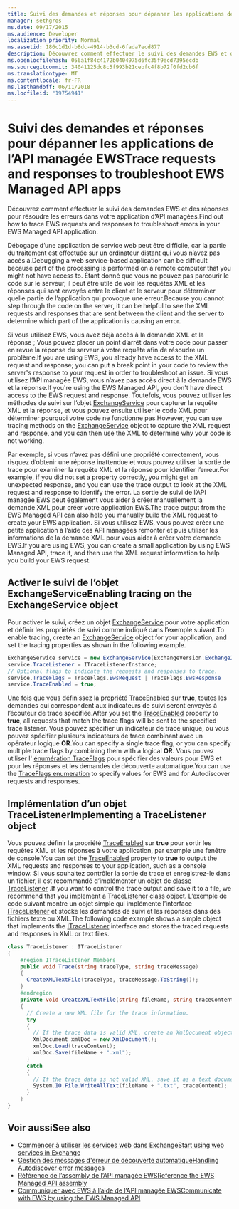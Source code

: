 ```yaml
---
title: Suivi des demandes et réponses pour dépanner les applications de l’API managée EWS
manager: sethgros
ms.date: 09/17/2015
ms.audience: Developer
localization_priority: Normal
ms.assetid: 186c1d1d-b8dc-4914-b3cd-6fada7ecd877
description: Découvrez comment effectuer le suivi des demandes EWS et des réponses pour résoudre les erreurs dans votre application d’API managées.
ms.openlocfilehash: 056a1f84c4172b0404975d6fc35f9ecd7395ecdb
ms.sourcegitcommit: 34041125dc8c5f993b21cebfc4f8b72f0fd2cb6f
ms.translationtype: MT
ms.contentlocale: fr-FR
ms.lasthandoff: 06/11/2018
ms.locfileid: "19754941"
---
```

# <a name="trace-requests-and-responses-to-troubleshoot-ews-managed-api-apps"></a><span data-ttu-id="ac726-103">Suivi des demandes et réponses pour dépanner les applications de l’API managée EWS</span><span class="sxs-lookup"><span data-stu-id="ac726-103">Trace requests and responses to troubleshoot EWS Managed API apps</span></span>

<span data-ttu-id="ac726-104">Découvrez comment effectuer le suivi des demandes EWS et des réponses pour résoudre les erreurs dans votre application d’API managées.</span><span class="sxs-lookup"><span data-stu-id="ac726-104">Find out how to trace EWS requests and responses to troubleshoot errors in your EWS Managed API application.</span></span>
  
<span data-ttu-id="ac726-105">Débogage d’une application de service web peut être difficile, car la partie du traitement est effectuée sur un ordinateur distant qui vous n’avez pas accès à.</span><span class="sxs-lookup"><span data-stu-id="ac726-105">Debugging a web service-based application can be difficult because part of the processing is performed on a remote computer that you might not have access to.</span></span> <span data-ttu-id="ac726-106">Étant donné que vous ne pouvez pas parcourir le code sur le serveur, il peut être utile de voir les requêtes XML et les réponses qui sont envoyés entre le client et le serveur pour déterminer quelle partie de l’application qui provoque une erreur.</span><span class="sxs-lookup"><span data-stu-id="ac726-106">Because you cannot step through the code on the server, it can be helpful to see the XML requests and responses that are sent between the client and the server to determine which part of the application is causing an error.</span></span> 
  
<span data-ttu-id="ac726-107">Si vous utilisez EWS, vous avez déjà accès à la demande XML et la réponse ; Vous pouvez placer un point d’arrêt dans votre code pour passer en revue la réponse du serveur à votre requête afin de résoudre un problème.</span><span class="sxs-lookup"><span data-stu-id="ac726-107">If you are using EWS, you already have access to the XML request and response; you can put a break point in your code to review the server's response to your request in order to troubleshoot an issue.</span></span> <span data-ttu-id="ac726-108">Si vous utilisez l’API managée EWS, vous n’avez pas accès direct à la demande EWS et la réponse.</span><span class="sxs-lookup"><span data-stu-id="ac726-108">If you're using the EWS Managed API, you don't have direct access to the EWS request and response.</span></span> <span data-ttu-id="ac726-109">Toutefois, vous pouvez utiliser les méthodes de suivi sur l’objet [ExchangeService](http://msdn.microsoft.com/en-us/library/microsoft.exchange.webservices.data.exchangeservice%28v=exchg.80%29.aspx) pour capturer la requête XML et la réponse, et vous pouvez ensuite utiliser le code XML pour déterminer pourquoi votre code ne fonctionne pas.</span><span class="sxs-lookup"><span data-stu-id="ac726-109">However, you can use tracing methods on the [ExchangeService](http://msdn.microsoft.com/en-us/library/microsoft.exchange.webservices.data.exchangeservice%28v=exchg.80%29.aspx) object to capture the XML request and response, and you can then use the XML to determine why your code is not working.</span></span> 

<span data-ttu-id="ac726-110">Par exemple, si vous n’avez pas défini une propriété correctement, vous risquez d’obtenir une réponse inattendue et vous pouvez utiliser la sortie de trace pour examiner la requête XML et la réponse pour identifier l’erreur.</span><span class="sxs-lookup"><span data-stu-id="ac726-110">For example, if you did not set a property correctly, you might get an unexpected response, and you can use the trace output to look at the XML request and response to identify the error.</span></span> <span data-ttu-id="ac726-111">La sortie de suivi de l’API managée EWS peut également vous aider à créer manuellement la demande XML pour créer votre application EWS.</span><span class="sxs-lookup"><span data-stu-id="ac726-111">The trace output from the EWS Managed API can also help you manually build the XML request to create your EWS application.</span></span> <span data-ttu-id="ac726-112">Si vous utilisez EWS, vous pouvez créer une petite application à l’aide des API managées remonter et puis utiliser les informations de la demande XML pour vous aider à créer votre demande EWS.</span><span class="sxs-lookup"><span data-stu-id="ac726-112">If you are using EWS, you can create a small application by using EWS Managed API, trace it, and then use the XML request information to help you build your EWS request.</span></span> 
  
## <a name="enabling-tracing-on-the-exchangeservice-object"></a><span data-ttu-id="ac726-113">Activer le suivi de l’objet ExchangeService</span><span class="sxs-lookup"><span data-stu-id="ac726-113">Enabling tracing on the ExchangeService object</span></span>
<span data-ttu-id="ac726-114"><a name="bk_EnableTracing"> </a></span><span class="sxs-lookup"><span data-stu-id="ac726-114"></span></span>

<span data-ttu-id="ac726-115">Pour activer le suivi, créez un objet [ExchangeService](http://msdn.microsoft.com/en-us/library/microsoft.exchange.webservices.data.exchangeservice%28v=exchg.80%29.aspx) pour votre application et définir les propriétés de suivi comme indiqué dans l’exemple suivant.</span><span class="sxs-lookup"><span data-stu-id="ac726-115">To enable tracing, create an [ExchangeService](http://msdn.microsoft.com/en-us/library/microsoft.exchange.webservices.data.exchangeservice%28v=exchg.80%29.aspx) object for your application, and set the tracing properties as shown in the following example.</span></span> 
  
```cs
ExchangeService service = new ExchangeService(ExchangeVersion.Exchange2010);
service.TraceListener = ITraceListenerInstance;
// Optional flags to indicate the requests and responses to trace.
service.TraceFlags = TraceFlags.EwsRequest | TraceFlags.EwsResponse
service.TraceEnabled = true;

```

<span data-ttu-id="ac726-116">Une fois que vous définissez la propriété [TraceEnabled](http://msdn.microsoft.com/en-us/library/microsoft.exchange.webservices.data.exchangeservicebase.traceenabled%28v=exchg.80%29.aspx) sur **true**, toutes les demandes qui correspondent aux indicateurs de suivi seront envoyés à l’écouteur de trace spécifiée.</span><span class="sxs-lookup"><span data-stu-id="ac726-116">After you set the [TraceEnabled](http://msdn.microsoft.com/en-us/library/microsoft.exchange.webservices.data.exchangeservicebase.traceenabled%28v=exchg.80%29.aspx) property to **true**, all requests that match the trace flags will be sent to the specified trace listener.</span></span> <span data-ttu-id="ac726-117">Vous pouvez spécifier un indicateur de trace unique, ou vous pouvez spécifier plusieurs indicateurs de trace combinant avec un opérateur logique **OR**.</span><span class="sxs-lookup"><span data-stu-id="ac726-117">You can specify a single trace flag, or you can specify multiple trace flags by combining them with a logical **OR**.</span></span> <span data-ttu-id="ac726-118">Vous pouvez utiliser l' [énumération TraceFlags](http://msdn.microsoft.com/en-us/library/microsoft.exchange.webservices.data.traceflags%28v=exchg.80%29.aspx) pour spécifier des valeurs pour EWS et pour les réponses et les demandes de découverte automatique.</span><span class="sxs-lookup"><span data-stu-id="ac726-118">You can use the [TraceFlags enumeration](http://msdn.microsoft.com/en-us/library/microsoft.exchange.webservices.data.traceflags%28v=exchg.80%29.aspx) to specify values for EWS and for Autodiscover requests and responses.</span></span> 
  
## <a name="implementing-a-tracelistener-object"></a><span data-ttu-id="ac726-119">Implémentation d’un objet TraceListener</span><span class="sxs-lookup"><span data-stu-id="ac726-119">Implementing a TraceListener object</span></span>
<span data-ttu-id="ac726-120"><a name="bk_traceListener"> </a></span><span class="sxs-lookup"><span data-stu-id="ac726-120"></span></span>

<span data-ttu-id="ac726-121">Vous pouvez définir la propriété [TraceEnabled](http://msdn.microsoft.com/en-us/library/microsoft.exchange.webservices.data.exchangeservicebase.traceenabled%28v=exchg.80%29.aspx) sur **true** pour sortir les requêtes XML et les réponses à votre application, par exemple une fenêtre de console.</span><span class="sxs-lookup"><span data-stu-id="ac726-121">You can set the [TraceEnabled](http://msdn.microsoft.com/en-us/library/microsoft.exchange.webservices.data.exchangeservicebase.traceenabled%28v=exchg.80%29.aspx) property to **true** to output the XML requests and responses to your application, such as a console window.</span></span> <span data-ttu-id="ac726-122">Si vous souhaitez contrôler la sortie de trace et enregistrez-le dans un fichier, il est recommandé d’implémenter un objet de [classe TraceListener](http://msdn.microsoft.com/en-us/library/system.diagnostics.tracelistener.aspx) .</span><span class="sxs-lookup"><span data-stu-id="ac726-122">If you want to control the trace output and save it to a file, we recommend that you implement a [TraceListener class](http://msdn.microsoft.com/en-us/library/system.diagnostics.tracelistener.aspx) object.</span></span> <span data-ttu-id="ac726-123">L’exemple de code suivant montre un objet simple qui implémente l’interface [ITraceListener](http://msdn.microsoft.com/en-us/library/microsoft.exchange.webservices.data.itracelistener%28v=exchg.80%29.aspx) et stocke les demandes de suivi et les réponses dans des fichiers texte ou XML.</span><span class="sxs-lookup"><span data-stu-id="ac726-123">The following code example shows a simple object that implements the [ITraceListener](http://msdn.microsoft.com/en-us/library/microsoft.exchange.webservices.data.itracelistener%28v=exchg.80%29.aspx) interface and stores the traced requests and responses in XML or text files.</span></span> 
  
```cs
class TraceListener : ITraceListener
{
    #region ITraceListener Members
    public void Trace(string traceType, string traceMessage)
    {
      CreateXMLTextFile(traceType, traceMessage.ToString());
    }
    #endregion
    private void CreateXMLTextFile(string fileName, string traceContent)
    {
      // Create a new XML file for the trace information.
      try
      {
        // If the trace data is valid XML, create an XmlDocument object and save.
        XmlDocument xmlDoc = new XmlDocument();
        xmlDoc.Load(traceContent);
        xmlDoc.Save(fileName + ".xml");
      }
      catch
      {
        // If the trace data is not valid XML, save it as a text document.
        System.IO.File.WriteAllText(fileName + ".txt", traceContent);
      }
    }
}

```

## <a name="see-also"></a><span data-ttu-id="ac726-124">Voir aussi</span><span class="sxs-lookup"><span data-stu-id="ac726-124">See also</span></span>

- [<span data-ttu-id="ac726-125">Commencer à utiliser les services web dans Exchange</span><span class="sxs-lookup"><span data-stu-id="ac726-125">Start using web services in Exchange</span></span>](start-using-web-services-in-exchange.md)
- [<span data-ttu-id="ac726-126">Gestion des messages d'erreur de découverte automatique</span><span class="sxs-lookup"><span data-stu-id="ac726-126">Handling Autodiscover error messages</span></span>](handling-autodiscover-error-messages.md)    
- [<span data-ttu-id="ac726-127">Référence de l’assembly de l’API managée EWS</span><span class="sxs-lookup"><span data-stu-id="ac726-127">Reference the EWS Managed API assembly</span></span>](how-to-reference-the-ews-managed-api-assembly.md)    
- [<span data-ttu-id="ac726-128">Communiquer avec EWS à l’aide de l’API managée EWS</span><span class="sxs-lookup"><span data-stu-id="ac726-128">Communicate with EWS by using the EWS Managed API</span></span>](how-to-communicate-with-ews-by-using-the-ews-managed-api.md)
    

